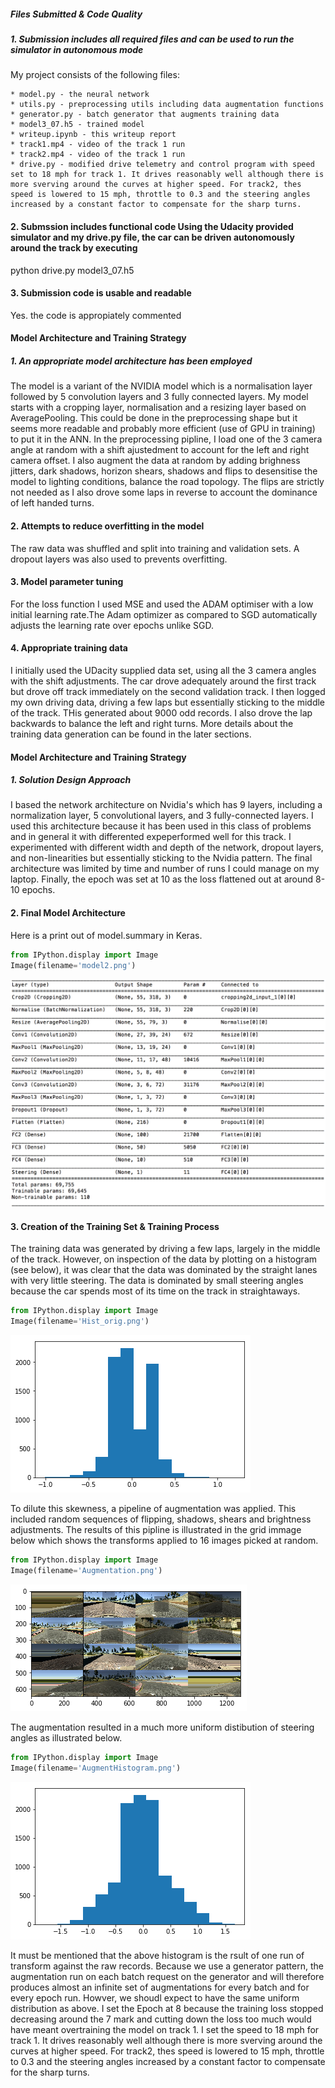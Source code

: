 
##### Files Submitted & Code Quality

##### 1. Submission includes all required files and can be used to run the simulator in autonomous mode

My project consists of the following files:
    
    * model.py - the neural network
    * utils.py - preprocessing utils including data augmentation functions
    * generator.py - batch generator that augments training data
    * model3_07.h5 - trained model
    * writeup.ipynb - this writeup report
    * track1.mp4 - video of the track 1 run
    * track2.mp4 - video of the track 1 run
    * drive.py - modified drive telemetry and control program with speed set to 18 mph for track 1. It drives reasonably well although there is more sverving around the curves at higher speed. For track2, thes speed is lowered to 15 mph, throttle to 0.3 and the steering angles increased by a constant factor to compensate for the sharp turns.

#### 2. Submssion includes functional code Using the Udacity provided simulator and my drive.py file, the car can be driven autonomously around the track by executing

python drive.py model3_07.h5
    

#### 3. Submission code is usable and readable

Yes. the code is appropiately commented

#### Model Architecture and Training Strategy
##### 1. An appropriate model architecture has been employed

The model is a variant of the NVIDIA model which is a normalisation layer followed by 5 convolution layers and 3 fully connected layers. My model starts with a cropping layer, normalisation and a resizing layer based on AveragePooling. This could be done in the preprocessing shape but it seems more readable and probably more efficient (use of GPU in training) to put it in the ANN. In the preprocessing pipline, I load one of the 3 camera angle at random with a shift ajustedment to account for the left and right camera offset. I also augment the data at random  by adding brighness jitters, dark shadows, horizon shears, shadows and flips to desensitise the model to lighting conditions, balance the road topology. The flips are strictly not needed as I also drove some laps in reverse to account the dominance of left handed turns.

#### 2. Attempts to reduce overfitting in the model
The raw data was shuffled and split into training and validation sets. A dropout layers was also used to prevents overfitting.

#### 3. Model parameter tuning
For the loss function I used MSE and used the ADAM optimiser with a low initial learning rate.The Adam optimizer as compared to SGD automatically adjusts the learning rate over epochs unlike SGD.

#### 4. Appropriate training data
I initially used the UDacity supplied data set, using all the 3 camera angles with the shift adjustments. The car drove adequately around the first track but drove off track immediately on the second validation track. I then logged my own driving data, driving a few laps but essentially sticking to the middle of the track. THis generated about 9000 odd records.  I also drove the lap backwards to balance the left and right turns. More details about the training data generation can be found in the later sections.


#### Model Architecture and Training Strategy

##### 1. Solution Design Approach

I based the network architecture on Nvidia's  which has 9 layers, including a normalization layer, 5 convolutional layers, and 3 fully-connected layers. I used this architecture because it has been used in this class of problems and in general it with differented  expeperformed well for this track. I experimented with different width and depth of the network, dropout layers, and non-linearities but essentially sticking to the Nvidia pattern. The final architecture was limited by time and number of runs I could manage on my laptop. Finally, the epoch was set at 10 as the loss flattened out at around 8-10 epochs.

#### 2. Final Model Architecture
Here is a print out of model.summary in Keras.


```python
from IPython.display import Image
Image(filename='model2.png')
```




![png](output_8_0.png)



#### 3. Creation of the Training Set & Training Process

The training data was generated by driving a few laps, largely in the middle of the track. However, on inspection of the data by plotting on a histogram (see below), it was clear that the data was dominated by the straight lanes with very little steering. The data is dominated by small steering angles because the car spends most of its time on the track in straightaways. 


```python
from IPython.display import Image
Image(filename='Hist_orig.png')
```




![png](output_10_0.png)



To dilute this skewness, a pipeline of augmentation was applied. This included random sequences of flipping, shadows, shears and brightness adjustments. The results of this pipline is illustrated in the grid immage below which shows the transforms applied to 16 images picked at random.



```python
from IPython.display import Image
Image(filename='Augmentation.png')
```




![png](output_12_0.png)



The augmentation resulted in a much more uniform distibution of steering angles as illustrated below. 


```python
from IPython.display import Image
Image(filename='AugmentHistogram.png')
```




![png](output_14_0.png)



It must be mentioned that the above histogram is the rsult of one run of transform against the raw records. Because we use a generator pattern, the augmentation run on each batch request on the generator and will therefore produces almost an infinite set of augmentations for every batch and for every epoch run. Howver, we shoudl expect to have the same uniform distribution as above. I set the Epoch at 8 because the training loss stopped decreasing around the 7 mark and cutting down the loss too much would have meant overtraining the model on track 1. I set the speed  to 18 mph for track 1. It drives reasonably well although there is more sverving around the curves at higher speed. For track2, thes speed is lowered to 15 mph, throttle to 0.3 and the steering angles increased by a constant factor to compensate for the sharp turns.


```python

```
